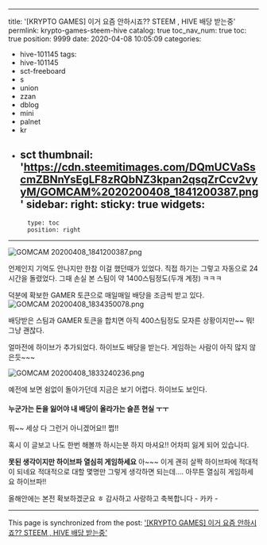 
---
title: '[KRYPTO GAMES]  이거 요즘 안하시죠??  STEEM , HIVE  배당 받는중'
permlink: krypto-games-steem-hive
catalog: true
toc_nav_num: true
toc: true
position: 9999
date: 2020-04-08 10:05:09
categories:
- hive-101145
tags:
- hive-101145
- sct-freeboard
- s
- union
- zzan
- dblog
- mini
- palnet
- kr
- sct
thumbnail: 'https://cdn.steemitimages.com/DQmUCVaSscmZBNnYsEgLF8zRQbNZ3kpan2qsqZrCcv2vyyM/GOMCAM%2020200408_1841200387.png'
sidebar:
    right:
        sticky: true
widgets:
    -
        type: toc
        position: right
---


![GOMCAM 20200408_1841200387.png](https://cdn.steemitimages.com/DQmUCVaSscmZBNnYsEgLF8zRQbNZ3kpan2qsqZrCcv2vyyM/GOMCAM%2020200408_1841200387.png)

언제인지 기억도 안나지만 한참 이걸 했던때가 있었다. 
직접 하기는 그렇고 자동으로 24시간을 돌렸었다. 
그때 손실 본 스팀이 약 1400스팀정도(두개 계정) ㅋㅋㅋ

덕분에 확보한  GAMER 토큰으로 매일매일 배당을 조금씩 받고 있다. 
 ![GOMCAM 20200408_1834350078.png](https://cdn.steemitimages.com/DQmeJjJU3cRk9LN9SNQLB3we6VHWTGsnKrYLjFzNDAVqZ57/GOMCAM%2020200408_1834350078.png)  

배당받은 스팀과 GAMER 토큰을 합치면 아직 
400스팀정도 모자른 상황이지만~~ 뭐!  그냥 괜찮다.

얼마전에 하이브가 추가되었다.  하이브도 배당을 받는다.
게임하는 사람이 아직 많지 않은듯~~~

![GOMCAM 20200408_1833240236.png](https://cdn.steemitimages.com/DQmaoG7PEs5kHNBZnrkipH6meKXJGzuDZkE5vsdxY7h5u4A/GOMCAM%2020200408_1833240236.png)

예전에 보면 쉼없이 돌아가던데 지금은 보기 어렵다. 
하이브도 보인다.  

#### 누군가는 돈을 잃어야 내 배당이 올라가는 슬픈 현실 ㅜㅜ
뭐~~ 세상 다 그런거 아니겠어요!! 쩝!!

혹시 이 글보고 나도 한번 해볼까 하시는분 
하지 마셔요!!  어차피 잃게 되어 있습니다. 

**못된 생각이지만 하이브파 열심히 게임하세요**
아~~~ 이게  괜히 살짝 하이브파에 적대적이 되네요
적대적으로 대할 몇명만 그렇게 생각하면 되는데....
아무튼 열심히 게임하세요 하이브파!!

올해안에는 본전 확보하겠군요 ㅎ
감사하고 사랑하고 축복합니다 -  카카 -

- - -

This page is synchronized from the post: ['[KRYPTO GAMES]  이거 요즘 안하시죠??  STEEM , HIVE  배당 받는중'](https://steemit.com/@kibumh/krypto-games-steem-hive)
